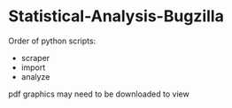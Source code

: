 # Statistical-Analysis-Bugzilla

Order of python scripts:
- scraper
- import
- analyze

pdf graphics may need to be downloaded to view
